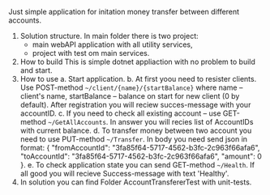 Just simple application for initation money transfer between different accounts.

1. Solution structure.
   In main folder there is two project:
     - main webAPI application with all utility services,
     - project with test om main services. 
2. How to build
   This is simple dotnet appliaction with no problem to build and start.
3. How to use
   a. Start application.
   b. At first yoou need to resister clients. Use POST-method `~/client/{name}/{startBalance}` where name – client's name, startBalance – balance on start for new client (0 by default). After registration you will reciew succes-message with your accountID.
   с. If you need to check all existing account – use GET-method `~/GetAllAccounts`. In answer you will recies list of AccountIDs with current balance.
   d. To transfer money between two account you need to use PUT-method `~/Transfer`. In body you need send json in format:
    {
      "fromAccountId": "3fa85f64-5717-4562-b3fc-2c963f66afa6",
      "toAccountId": "3fa85f64-5717-4562-b3fc-2c963f66afa6",
      "amount": 0
    }.
   e. To check application state you can send GET-method `~/Health`. If all good you will recieve Success-message with text 'Healthy'.
4. In solution you can find Folder AccountTransfererTest with unit-tests.
    
